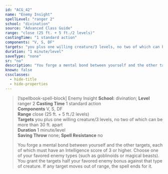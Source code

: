 ```yaml
---
id: "ACG_42"
name: "Enemy Insight"
spellLevel: "ranger 2"
school: "divination"
source: "Advanced Class Guide"
range: "close (25 ft. + 5 ft./2 levels)"
castingTime: "1 standard action"
components: "V, S, DF"
targets: "you plus one willing creature/3 levels, no two of which can be more than 30 ft. apart"
duration: "1 minute/level"
saveType: "none"
sr: "no"
description: "You forge a mental bond between yourself and the other targets, each of which must have an Intelligence score of 3 or higher. Choose one of your favored enemy types (such as goblinoids or magical beasts). You grant the targets half your favored enemy bonus against that type of creature. If any target moves out of range, the spell ends for it."
known: false
cssclasses:
  - hide-title
  - hide-properties
---
```


> [!spellbook-spell-block] Enemy Insight
> **School:** divination; **Level** ranger 2
> **Casting Time** 1 standard action  
> **Components** V, S, DF  
> **Range** close (25 ft. + 5 ft./2 levels)  
> **Targets** you plus one willing creature/3 levels, no two of which can be more than 30 ft. apart  
> **Duration** 1 minute/level  
> **Saving Throw** none; **Spell Resistance** no
> 
> You forge a mental bond between yourself and the other targets, each of which must have an Intelligence score of 3 or higher. Choose one of your favored enemy types (such as goblinoids or magical beasts). You grant the targets half your favored enemy bonus against that type of creature. If any target moves out of range, the spell ends for it.